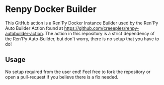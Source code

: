 # Renpy Docker Builder
This GitHub action is a Ren'Py Docker Instance Builder used by the Ren'Py Auto Builder Action found at https://github.com/creeeples/renpy-autobuilder-action.
The action in this repository is a strict dependency of the Ren'Py Auto-Builder, but don't worry, there is no setup that you have to do!

## Usage
No setup required from the user end! Feel free to fork the repository or open a pull-request if you believe there is a fix needed.
